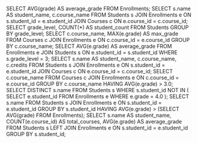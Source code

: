 SELECT AVG(grade) AS average_grade
FROM Enrollments;
SELECT s.name AS student_name, c.course_name
FROM Students s
JOIN Enrollments e ON s.student_id = e.student_id
JOIN Courses c ON e.course_id = c.course_id;
SELECT grade_level, COUNT(*) AS student_count
FROM Students
GROUP BY grade_level;
SELECT c.course_name, MAX(e.grade) AS max_grade
FROM Courses c
JOIN Enrollments e ON c.course_id = e.course_id
GROUP BY c.course_name;
SELECT AVG(e.grade) AS average_grade
FROM Enrollments e
JOIN Students s ON e.student_id = s.student_id
WHERE s.grade_level = 3;
SELECT s.name AS student_name, c.course_name, c.credits
FROM Students s
JOIN Enrollments e ON s.student_id = e.student_id
JOIN Courses c ON e.course_id = c.course_id;
SELECT c.course_name
FROM Courses c
JOIN Enrollments e ON c.course_id = e.course_id
GROUP BY c.course_name
HAVING AVG(e.grade) > 3.0;
SELECT DISTINCT s.name
FROM Students s
WHERE s.student_id NOT IN (
    SELECT e.student_id
    FROM Enrollments e
    WHERE e.grade = 4.0
);
SELECT s.name
FROM Students s
JOIN Enrollments e ON s.student_id = e.student_id
GROUP BY s.student_id
HAVING AVG(e.grade) > (SELECT AVG(grade) FROM Enrollments);
SELECT s.name AS student_name, 
       COUNT(e.course_id) AS total_courses, 
       AVG(e.grade) AS average_grade
FROM Students s
LEFT JOIN Enrollments e ON s.student_id = e.student_id
GROUP BY s.student_id;

